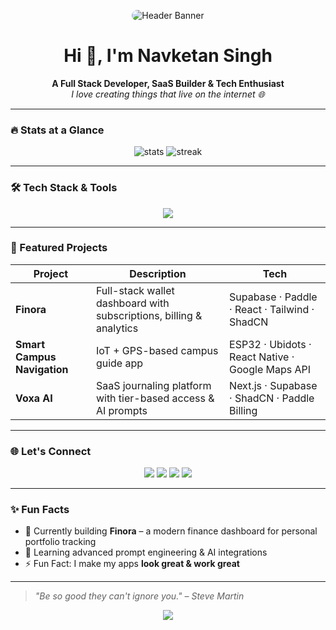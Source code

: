 <!-- Profile Header Banner -->
<p align="center">
  <img src="https://github.com/yourusername/yourusername/assets/banner.gif" alt="Header Banner" style="border-radius:10px;" />
</p>

<h1 align="center">Hi 👋, I'm Navketan Singh</h1>

<p align="center">
  <b>A Full Stack Developer, SaaS Builder & Tech Enthusiast</b><br/>
  <i>I love creating things that live on the internet 🌐</i>
</p>

---

### 🔥 Stats at a Glance


<p align="center">
  <img src="https://github-readme-stats.vercel.app/api?username=nvk170405&show_icons=true&theme=radical" alt="stats" />
  <img src="https://github-readme-streak-stats.herokuapp.com/?user=nvk170405&theme=radical" alt="streak" />
</p>



---

### 🛠️ Tech Stack & Tools

<p align="center">
  <img src="https://skillicons.dev/icons?i=nextjs,react,ts,js,tailwind,html,css,python,nodejs,firebase,supabase,postgres,mongodb,figma,vercel,vite,git,github,powershell" />
</p>

---

### 🚀 Featured Projects

| Project | Description | Tech |
|--------|-------------|------|
| **Finora** | Full-stack wallet dashboard with subscriptions, billing & analytics | Supabase · Paddle · React · Tailwind · ShadCN |
| **Smart Campus Navigation** | IoT + GPS-based campus guide app | ESP32 · Ubidots · React Native · Google Maps API |
| **Voxa AI** | SaaS journaling platform with tier-based access & AI prompts | Next.js · Supabase · ShadCN · Paddle Billing |

---

### 🌐 Let's Connect

<p align="center">
  <a href="https://linkedin.com/in/navketansingh" target="_blank"><img src="https://img.shields.io/badge/LinkedIn-0077B5.svg?style=for-the-badge&logo=linkedin&logoColor=white"/></a>
  <a href="https://twitter.com/@singh_navk42168" target="_blank"><img src="https://img.shields.io/badge/X-000000.svg?style=for-the-badge&logo=twitter&logoColor=white"/></a>
  <a href="mailto:navketansingh170405@gmail.com"><img src="https://img.shields.io/badge/Gmail-EA4335?style=for-the-badge&logo=gmail&logoColor=white"/></a>
  <a href="https://yourportfolio.com"><img src="https://img.shields.io/badge/Portfolio-000000?style=for-the-badge&logo=vercel&logoColor=white"/></a>
</p>

---

### ✨ Fun Facts

- 🔭 Currently building **Finora** – a modern finance dashboard for personal portfolio tracking  
- 🌱 Learning advanced prompt engineering & AI integrations  
- ⚡ Fun Fact: I make my apps **look great & work great**

---



> *"Be so good they can't ignore you." – Steve Martin*

<p align="center">
  <img src="https://capsule-render.vercel.app/api?type=waving&color=gradient&height=100&section=footer"/>
</p>
